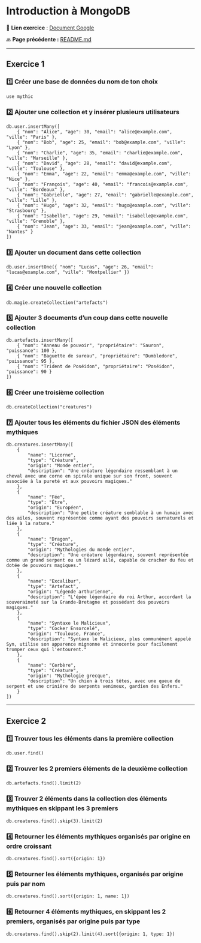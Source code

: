 # Introduction à MongoDB

📌 **Lien exercice** : [Document Google](https://docs.google.com/document/d/12ciQ49PGaze4TZKyb7oLWxsY8PcQdfLAQnhfJibIjrg/edit?usp=sharing)

🔙 **Page précédente :**  [README.md](../README.md)

---

## **Exercice 1**

### **1️⃣ Créer une base de données du nom de ton choix**

```shell
use mythic
```

### **2️⃣ Ajouter une collection et y insérer plusieurs utilisateurs**

```shell
db.user.insertMany([
    { "nom": "Alice", "age": 30, "email": "alice@example.com", "ville": "Paris" },
    { "nom": "Bob", "age": 25, "email": "bob@example.com", "ville": "Lyon" },
    { "nom": "Charlie", "age": 35, "email": "charlie@example.com", "ville": "Marseille" },
    { "nom": "David", "age": 28, "email": "david@example.com", "ville": "Toulouse" },
    { "nom": "Emma", "age": 22, "email": "emma@example.com", "ville": "Nice" },
    { "nom": "François", "age": 40, "email": "francois@example.com", "ville": "Bordeaux" },
    { "nom": "Gabrielle", "age": 27, "email": "gabrielle@example.com", "ville": "Lille" },
    { "nom": "Hugo", "age": 32, "email": "hugo@example.com", "ville": "Strasbourg" },
    { "nom": "Isabelle", "age": 29, "email": "isabelle@example.com", "ville": "Grenoble" },
    { "nom": "Jean", "age": 33, "email": "jean@example.com", "ville": "Nantes" }
])
```

### **3️⃣ Ajouter un document dans cette collection**

```shell
db.user.insertOne({ "nom": "Lucas", "age": 26, "email": "lucas@example.com", "ville": "Montpellier" })
```

### **4️⃣ Créer une nouvelle collection**

```shell
db.magie.createCollection("artefacts")
```

### **5️⃣ Ajouter 3 documents d’un coup dans cette nouvelle collection**

```shell
db.artefacts.insertMany([
    { "nom": "Anneau de pouvoir", "propriétaire": "Sauron", "puissance": 100 },
    { "nom": "Baguette de sureau", "propriétaire": "Dumbledore", "puissance": 95 },
    { "nom": "Trident de Poséidon", "propriétaire": "Poséidon", "puissance": 90 }
])
```

### **6️⃣ Créer une troisième collection**

```shell
db.createCollection("creatures")
```

### **7️⃣ Ajouter tous les éléments du fichier JSON des éléments mythiques**

```shell
db.creatures.insertMany([
    {
        "name": "Licorne",
        "type": "Créature",
        "origin": "Monde entier",
        "description": "Une créature légendaire ressemblant à un cheval avec une corne en spirale unique sur son front, souvent associée à la pureté et aux pouvoirs magiques."
    },
    {
        "name": "Fée",
        "type": "Être",
        "origin": "Européen",
        "description": "Une petite créature semblable à un humain avec des ailes, souvent représentée comme ayant des pouvoirs surnaturels et liée à la nature."
    },
    {
        "name": "Dragon",
        "type": "Créature",
        "origin": "Mythologies du monde entier",
        "description": "Une créature légendaire, souvent représentée comme un grand serpent ou un lézard ailé, capable de cracher du feu et dotée de pouvoirs magiques."
    },
    {
        "name": "Excalibur",
        "type": "Artefact",
        "origin": "Légende arthurienne",
        "description": "L'épée légendaire du roi Arthur, accordant la souveraineté sur la Grande-Bretagne et possédant des pouvoirs magiques."
    },
    {
        "name": "Syntaxe le Malicieux",
        "type": "Cocker Ensorcelé",
        "origin": "Toulouse, France",
        "description": "Syntaxe le Malicieux, plus communément appelé Syn, utilise son apparence mignonne et innocente pour facilement tromper ceux qui l'entourent."
    },
    {
        "name": "Cerbère",
        "type": "Créature",
        "origin": "Mythologie grecque",
        "description": "Un chien à trois têtes, avec une queue de serpent et une crinière de serpents venimeux, gardien des Enfers."
    }
])
```

---

## **Exercice 2**

### **1️⃣ Trouver tous les éléments dans la première collection**

```shell
db.user.find()
```

### **2️⃣ Trouver les 2 premiers éléments de la deuxième collection**

```shell
db.artefacts.find().limit(2)
```

### **3️⃣ Trouver 2 éléments dans la collection des éléments mythiques en skippant les 3 premiers**

```shell
db.creatures.find().skip(3).limit(2)
```

### **4️⃣ Retourner les éléments mythiques organisés par origine en ordre croissant**

```shell
db.creatures.find().sort({origin: 1})
```

### **5️⃣ Retourner les éléments mythiques, organisés par origine puis par nom**

```shell
db.creatures.find().sort({origin: 1, name: 1})
```

### **6️⃣ Retourner 4 éléments mythiques, en skippant les 2 premiers, organisés par origine puis par type**

```shell
db.creatures.find().skip(2).limit(4).sort({origin: 1, type: 1})
```
